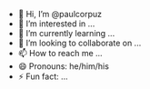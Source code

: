 - 👋 Hi, I’m @paulcorpuz
- 👀 I’m interested in ...
- 🌱 I’m currently learning ...
- 💞️ I’m looking to collaborate on ...
- 📫 How to reach me ...
- 😄 Pronouns: he/him/his
- ⚡ Fun fact: ...

<!---
paulcorpuz/paulcorpuz is a ✨ special ✨ repository because its `README.md` (this file) appears on your GitHub profile.
You can click the Preview link to take a look at your changes.
--->
